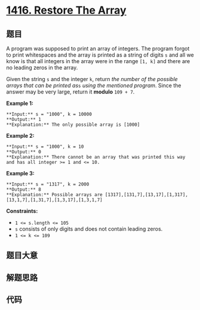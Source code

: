 # [1416. Restore The Array](https://leetcode.com/problems/restore-the-array)

## 题目

A program was supposed to print an array of integers. The program forgot to
print whitespaces and the array is printed as a string of digits `s` and all
we know is that all integers in the array were in the range `[1, k]` and there
are no leading zeros in the array.

Given the string `s` and the integer `k`, return _the number of the possible
arrays that can be printed as_`s` _using the mentioned program_. Since the
answer may be very large, return it **modulo** `109 + 7`.



**Example 1:**

    
    
    **Input:** s = "1000", k = 10000
    **Output:** 1
    **Explanation:** The only possible array is [1000]
    

**Example 2:**

    
    
    **Input:** s = "1000", k = 10
    **Output:** 0
    **Explanation:** There cannot be an array that was printed this way and has all integer >= 1 and <= 10.
    

**Example 3:**

    
    
    **Input:** s = "1317", k = 2000
    **Output:** 8
    **Explanation:** Possible arrays are [1317],[131,7],[13,17],[1,317],[13,1,7],[1,31,7],[1,3,17],[1,3,1,7]
    



**Constraints:**

  * `1 <= s.length <= 105`
  * `s` consists of only digits and does not contain leading zeros.
  * `1 <= k <= 109`


## 题目大意

## 解题思路

## 代码

```javascript

```
